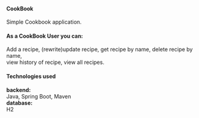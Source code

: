 #### CookBook
Simple Cookbook application.

#### As a CookBook User you can: <br>
Add a recipe, (rewrite)update recipe, get recipe by name, delete recipe by name, <br>
view history of recipe, view all recipes. <br>

#### Technologies used <br>
  **backend:** <br>
Java, Spring Boot, Maven <br>
  **database:** <br>
H2<br>
